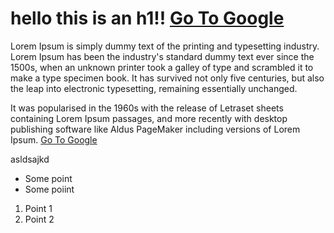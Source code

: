# hello this is an h1!! [Go To Google](http://www.google.com)

Lorem Ipsum is simply dummy text of the printing and typesetting industry. Lorem Ipsum has been the industry's standard dummy text ever since the 1500s, when an unknown printer took a galley of type and scrambled it to make a type specimen book. It has survived not only five centuries, but also the leap into electronic typesetting, remaining essentially unchanged.

It was popularised in the 1960s with the release of Letraset sheets containing Lorem Ipsum passages, and more recently with desktop publishing software like Aldus PageMaker including versions of Lorem Ipsum. [Go To Google](http://www.google.com)

asldsajkd

- Some point
- Some poiint

1.  Point 1
2.  Point 2

